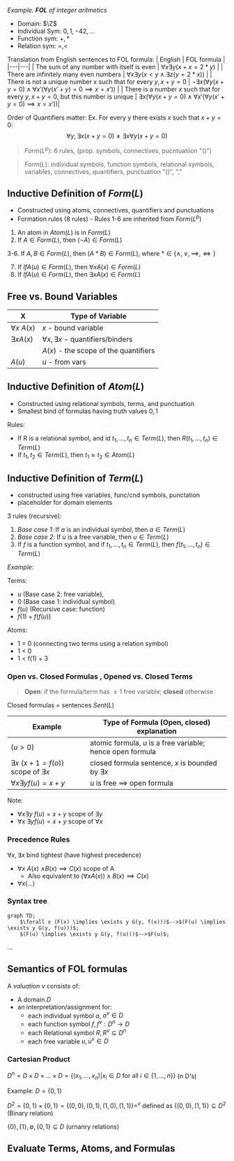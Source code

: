 *Example. **FOL** of integer aritmetics*
- Domain: $\Z$
- Individual Sym: $0, 1, -42, ...$
- Function sym: $+, *$
- Relation sym: $=, <$

Translation from English sentences to FOL formula: 
| English | FOL formula |
|---|---|
| The sum of any number with itself is even | $\forall x \exists y (x+x=2*y)$ |
| There are infinitely many even numbers | $\forall x \exists y (x < y \wedge \exists z(y=2 * x))$ |
| There is not a unique number x such that for every $y, x+y=0$ | $\neg \exists x (\forall y(x+y=0) \wedge \forall x'(\forall y(x'+y)=0 \implies x=x'))$ |
| There is a number $x$ such that for every $y, x+y=0$, but this number is unique | $\exists x( \forall y(x+y=0) \wedge \forall x'(\forall y(x'+y=0) \implies x=x'))$|

Order of Quantifiers matter: Ex. For every y there exists $x$ such that $x+y=0$: 
$$\forall y, \exists x (x+y=0) \neq \exists x \forall y (x+y=0)$$

> $Form(L^p)$: 6 rules, (prop. symbols, connectives, pucntuatiion "()")

> $Form(L)$: individual symbols, function symbols, relational symbols, variables, connectives, quantifiers, punctuation "()", ","

## Inductive Definition of $Form(L)$
- Constructed using atoms, connectives, quantifiers and punctuations 
- Formation rules (8 rules) - Rules 1-6 are inherited from $Form(L^p)$
1. An atom in $Atom(L)$ is in $Form(L)$
2. If $A \in Form(L)$, then $( \neg A) \in Form(L)$

3-6. If $A,B \in Form(L)$, then $(A \ast B) \in Form(L)$, where $\ast \in \{\wedge ,\vee , \implies ,\iff \}$

7. If $If A(u)\in Form(L)$, then $\forall xA(x) \in Form(L)$
8. If $If A(u)\in Form(L)$, then $\exists xA(x) \in Form(L)$

## Free vs. Bound Variables
| X | Type of Variable |
|---|---|
| $\forall x$ $A(x)$ | $x$ - bound variable |
| $\exists xA(x)$ | $\forall x, \exists x$  - quantifiers/binders |
| | $A(x)$ - the scope of the quantifiers |
| $A(u)$ | $u$ - from vars |

## Inductive Definition of $Atom(L)$
- Constructed using relational symbols, terms, and punctuation
- Smallest bind of formulas having truth values $0, 1$

Rules: 
- If R is a relational symbol, and id $t_1,...,t_n\in Term(L)$, then $R( t_1,...,t_n ) \in Term(L)$
- If $t_1,t_2 \in Term(L)$, then $t_1 \approx t_2 \in Atom(L)$

## Inductive Definition of $Term(L)$
- constructed using free variables, func/cnd symbols, punctation 
- placeholder for domain elements 

3 rules (recursive): 
1. *Base case 1*: If $a$ is an individual symbol, then $a \in Term(L)$
2. *Base case 2*: If $u$ is a free variable, then $u \in Term(L)$
3. If $f$ is a function symbol, and if $t_1,...,t_n \in Term(L)$, then $f( t_1,...,t_n ) \in Term(L)$

*Example*: 

Terms: 
- $u$ (Base case 2: free variable), 
- $0$ (Base case 1: individual symbol)
- $f(u)$ (Recursive case: function)
- $f(1)+f(f(u))$

Atoms: 
- 1 = 0 (connecting two terms using a relation symbol)
- 1 < 0
- 1 < f(1) + 3

### Open vs. Closed Formulas , Opened vs. Closed Terms
> **Open**: if the formula/term has $\geq 1$ free variable; **closed** otherwise

Closed formulas = sentences $Sent(L)$

| Example | Type of Formula (Open, closed) explanation |
|---|---|
| $(u> 0)$ | atomic formula, $u$ is a free variable; hence open formula |
| $\exists x$ $(x + 1 = f(o))$ scope of $\exists x$ | closed formula sentence, $x$ is bounded by $\exists x$ |
| $\forall x \exists y f(u)=x+y$ | $u$ is free $\implies$ open formula |

Note: 
- $\forall x \exists y$ $f(u)=x+y$ scope of $\exists y$
- $\forall x$ $\exists y f(u)=x+y$ scope of $\forall x$

### Precedence Rules
$\forall x, \exists x$ bind tightest (have highest precedence)
- $\forall x$ $A(x)$ $\wedge B(x) \implies C(x)$ scope of A
  - Also equivalent to $(\forall x A(x)) \wedge B(x) \implies C(x)$
- $\forall x(...)$

### Syntax tree 

```mermaid
graph TD;
    $\forall x (F(x) \implies \exists y G(y, f(x)))$-->$(F(u) \implies \exists y G(y, f(u)))$;
    $(F(u) \implies \exists y G(y, f(u)))$-->$F(u)$;
```
...

## Semantics of FOL formulas
A *valuation* $v$ consists of: 
- A domain $D$
- an interpretation/assignment for: 
  - each individual symbol $a$, $a^v \in D$
  - each function symbol $f, f^v: D^n \to D$
  - each Relational symbol $R, R^v \subseteq D^n$
  - each free variable $u, u^v \in D$

### Cartesian Product 
$D^n = D \times D \times ... \times D = \{ (x_1,...,x_n) | x_i \in D \text{ for all } i \in\{ 1, ..., n\}\}$ (n D's)

Example: $D=\{0,1\}$ 

$D^2=\{0,1\} \times \{0,1\} = \{(0,0), (0,1), (1,0), (1,1)\} =^v$ defined as $\{ (0,0), (1,1)\} \subseteq D^2$ (Binary relation)

$\{0\}, \{1\}, \emptyset , \{0,1\} \subseteq D$ (urnanry relations)

## Evaluate Terms, Atoms, and Formulas


